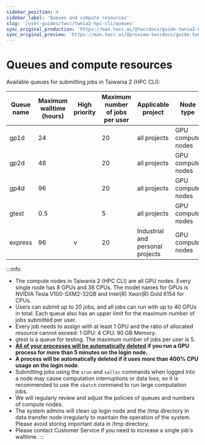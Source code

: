 ```yaml
---
sidebar_position: 4
sidebar_label: 'Queues and compute resources'
slug: '/user-guides/twcc/twnia2-hpc-cli/queues'
sync_original_production: 'https://man.twcc.ai/@twccdocs/guide-twnia2-queue-zh' 
sync_original_preview: 'https://man.twcc.ai/@preview-twccdocs/guide-twnia2-queue-zh'
---
```


# Queues and compute resources

Available queues for submitting jobs in Taiwania 2 (HPC CLI):

| Queue name | Maximum walltime (hours) | High priority | Maximum number of jobs per user | Applicable project       | Node type   | Maximum number of GPUs per user |
| ---------- | ------------------ | -------- | ---------------- | -------------- | ------------ | ------------ |
| gp1d       | 24                 |          | 20               | all projects   | GPU compute nodes | 40 |
| gp2d       | 48                 |          | 20               | all projects   | GPU compute nodes| 40 |
| gp4d       | 96                 |          | 20               | all projects   | GPU compute nodes | 40 |
| gtest      | 0.5                |          | 5                | all projects   | GPU compute nodes | 40 |
| express    | 96                 | v        | 20               | Industrial and personal projects | GPU compute nodes | 256 |

:::info
- The compute nodes in Taiwania 2 (HPC CLI) are all GPU nodes. Every single node has 8 GPUs and 36 CPUs. The model names for GPUs is NVIDIA Tesla V100-SXM2-32GB and Intel(R) Xeon(R) Gold 6154 for CPUs.
- Users can submit up to 20 jobs, and all jobs can run with up to 40 GPUs in total. Each queue also has an upper limit for the maximum number of jobs submitted per user.
- Every job needs to assign with at least 1 GPU and the ratio of allocated resource cannot exceed: 1 GPU: 4 CPU: 90 GB Memory.
- gtest is a queue for testing. The maximum number of jobs per user is 5.
- **<ins>All of your processes will be automatically deleted</ins> if you run a GPU process for more than 5 minutes on the login node.**
- **A process will be automatically deleted if it uses more than 400% CPU usage on the login node**.
- Submitting jobs using the `srun` and `salloc` commands when logged into a node may cause computation interruptions or data loss, so it is recommended to use the `sbatch` command to run large computation jobs.
- We will regularly review and adjust the policies of queues and numbers of compute nodes. 
- The system admins will clean up login node and the /tmp directory in data transfer node irregularly to maintain the operation of the system. Please avoid storing important data in /tmp directory.
- Please contact Customer Service if you need to increase a single job's walltime.
:::